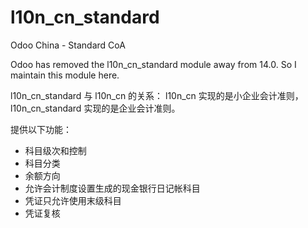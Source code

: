 # l10n_cn_standard
Odoo China - Standard CoA

Odoo has removed the l10n_cn_standard module away from 14.0. So I maintain this module here.

l10n_cn_standard 与 l10n_cn 的关系：
l10n_cn 实现的是小企业会计准则，l10n_cn_standard 实现的是企业会计准则。

提供以下功能：
* 科目级次和控制
* 科目分类
* 余额方向
* 允许会计制度设置生成的现金银行日记帐科目
* 凭证只允许使用末级科目
* 凭证复核
